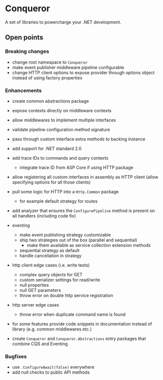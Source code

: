 # Conqueror

A set of libraries to powercharge your .NET development.

## Open points

### Breaking changes

- change root namespace to `Conqueror`
- make event publisher middleware pipeline configurable
- change HTTP client options to expose provider through options object instead of using factory properties

### Enhancements

- create common abstractions package
- expose contexts directly on middleware contexts
- allow middlewares to implement multiple interfaces
- validate pipeline configuration method signature
- pass through custom interface extra methods to backing instance
- add support for .NET standard 2.0
- add trace IDs to commands and query contexts
  - integrate trace ID from ASP Core if using HTTP package
- allow registering all custom interfaces in assembly as HTTP client (allow specifying options for all those clients)
- pull some logic for HTTP into a `Http.Common` package
  - for example default strategy for routes
- add analyzer that ensures the `ConfigurePipeline` method is present on all handlers (including code fix)

- eventing
  - make event publishing strategy customizable
  - ship two strategies out of the box (parallel and sequential)
    - make them available as service collection extension methods
  - sequential strategy as default
  - handle cancellation in strategy
- http client edge cases (i.e. write tests)
  - complex query objects for GET
  - custom serializer settings for read/write
  - null properties
  - null GET parameters
  - throw error on double http service registration
- http server edge cases
  - throw error when duplicate command name is found

- for some features provide code snippets in documentation instead of library (e.g. common middlewares etc.)
- create `Conqueror` and `Conqueror.Abstractions` entry packages that combine CQS and Eventing

### Bugfixes

- use `.ConfigureAwait(false)` everywhere
- add null checks to public API methods
